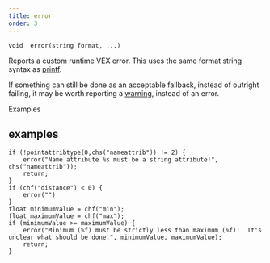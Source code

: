 ```yaml
---
title: error
order: 3
---
```

`void  error(string format, ...)`

Reports a custom runtime VEX error. This uses the same format string syntax as [printf](printf.html "Prints values to the console which started the VEX program.").

If something can still be done as an acceptable fallback, instead of outright failing,
it may be worth reporting a [warning](warning.html "Reports a custom runtime VEX warning."), instead of an error.

Examples

## examples

```vex
if (!pointattribtype(0,chs("nameattrib")) != 2) {
    error("Name attribute %s must be a string attribute!", chs("nameattrib"));
    return;
}
if (chf("distance") < 0) {
    error("")
}
float minimumValue = chf("min");
float maximumValue = chf("max");
if (minimumValue >= maximumValue) {
    error("Minimum (%f) must be strictly less than maximum (%f)!  It's unclear what should be done.", minimumValue, maximumValue);
    return;
}

```
